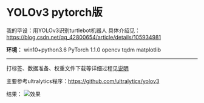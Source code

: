 # YOLOv3 pytorch版
我的毕设：用YOLOv3识别turtlebot机器人
具体介绍见：https://blog.csdn.net/qq_42800654/article/details/105934981

**环境：**
win10+python3.6
PyTorch 1.1.0
opencv
tqdm
matplotlib

-----------------------------
打标签、数据准备、权重文件下载等详细过程见[说明](https://blog.csdn.net/qq_42800654/article/details/105934981)

主要参考ultralytics程序：https://github.com/ultralytics/yolov3

结果：
![效果](https://github.com/Lu-tju/YOLOv3_pytorch/blob/master/output/1.jpg)
